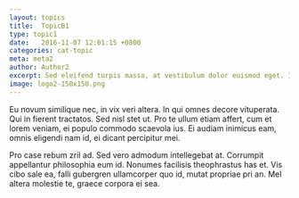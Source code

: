```yaml
---
layout: topics
title:  TopicB1
type: topic1
date:   2016-11-07 12:01:15 +0800
categories: cat-topic
meta: meta2
author: Author2
excerpt: Sed eleifend turpis massa, at vestibulum dolor euismod eget. In hac habitasse platea dictumst. Nam cursus vehicula nunc, quis ornare turpis accumsan quis. Class aptent taciti sociosqu ad litora torquent per conubia nostra, per inceptos himenaeos. Donec varius commodo neque sit amet mollis.
image: logo2-150x150.png
---
```

Eu novum similique nec, in vix veri altera. In qui omnes decore vituperata. Qui in fierent tractatos. Sed nisl stet ut. Pro te ullum etiam affert, cum et lorem veniam, ei populo commodo scaevola ius. Ei audiam inimicus eam, omnis eligendi nam id, ei dicant percipitur mei.

Pro case rebum zril ad. Sed vero admodum intellegebat at. Corrumpit appellantur philosophia eum id. Nonumes facilisis theophrastus has et. Vis cibo sale ea, falli gubergren ullamcorper quo id, mutat propriae pri an. Mel altera molestie te, graece corpora ei sea.

